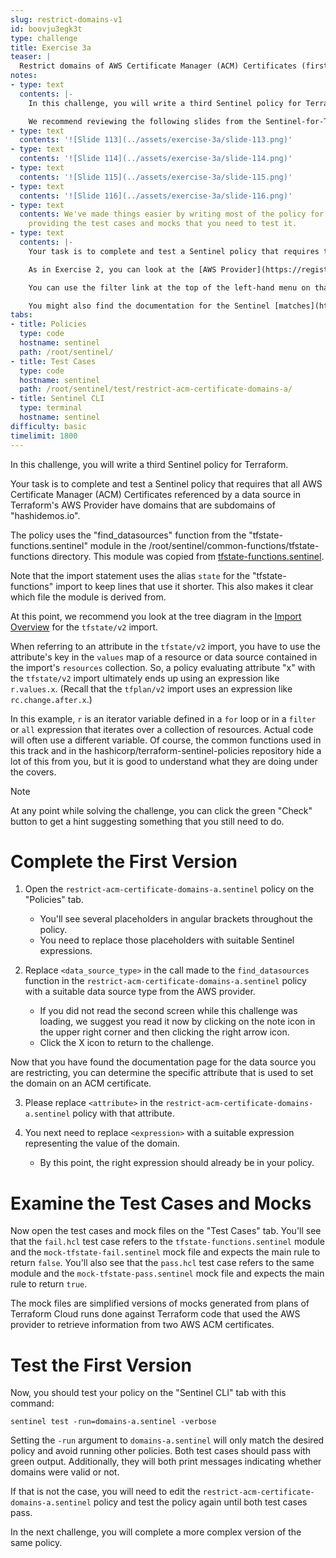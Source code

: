 ```yaml
---
slug: restrict-domains-v1
id: boovju3egk3t
type: challenge
title: Exercise 3a
teaser: |
  Restrict domains of AWS Certificate Manager (ACM) Certificates (first version).
notes:
- type: text
  contents: |-
    In this challenge, you will write a third Sentinel policy for Terraform.

    We recommend reviewing the following slides from the Sentinel-for-Terraform-v4.pptx presentation.
- type: text
  contents: '![Slide 113](../assets/exercise-3a/slide-113.png)'
- type: text
  contents: '![Slide 114](../assets/exercise-3a/slide-114.png)'
- type: text
  contents: '![Slide 115](../assets/exercise-3a/slide-115.png)'
- type: text
  contents: '![Slide 116](../assets/exercise-3a/slide-116.png)'
- type: text
  contents: We've made things easier by writing most of the policy for you and by
    providing the test cases and mocks that you need to test it.
- type: text
  contents: |-
    Your task is to complete and test a Sentinel policy that requires that all AWS Certificate Manager (ACM) Certificates referenced by a data source in Terraform's AWS Provider have domains that are subdomains of "hashidemos.io". (This means the domains must end in ".hashidemos.io".)

    As in Exercise 2, you can look at the [AWS Provider](https://registry.terraform.io/providers/hashicorp/aws/latest/docs) documentation to search for the relevant data source.

    You can use the filter link at the top of the left-hand menu on that page to search for a data source that has "acm". Click on it to see what attributes are available for it.

    You might also find the documentation for the Sentinel [matches](https://docs.hashicorp.com/sentinel/language/spec/#matches-operator) operator useful.
tabs:
- title: Policies
  type: code
  hostname: sentinel
  path: /root/sentinel/
- title: Test Cases
  type: code
  hostname: sentinel
  path: /root/sentinel/test/restrict-acm-certificate-domains-a/
- title: Sentinel CLI
  type: terminal
  hostname: sentinel
difficulty: basic
timelimit: 1800
---
```

<style>
  v {
    display: inline-flex;
    color: white;
    background-color: rgb(17, 158, 111);
    align-items: center;
    justify-content: center;
    font-size: 14px;
    padding: 10px;
    border-radius: 2px;
    height: 24px;
  }
  t {
    display: inline-flex;
    border-radius: 5px;
    background-color: rgba(30,38,55,1);
    color: rgba(151,159,175,1);
    padding: 2px 10px 2px 5px;
    font-size: 14px;
    letter-spacing: 1.2px;
    justify-content: center;
    height: 24px;
    align-items: center;
  }
  t > a img {
    display: inline-block;
    max-height: 24px;
  }
  c {
    display: flex;
    justify-content: center;
    border-radius: 5px;
    background-color: black;
  }
  c > img {
    max-width: 200px;
    max-height: 200px;
  }
</style>

In this challenge, you will write a third Sentinel policy for Terraform.

Your task is to complete and test a Sentinel policy that requires that all AWS Certificate Manager (ACM) Certificates referenced by a data source in Terraform's AWS Provider have domains that are subdomains of "hashidemos.io".

The policy uses the "find_datasources" function from the "tfstate-functions.sentinel" module in the /root/sentinel/common-functions/tfstate-functions directory. This module was copied from [tfstate-functions.sentinel](https://github.com/hashicorp/terraform-sentinel-policies/blob/main/common-functions/tfstate-functions/tfstate-functions.sentinel).

Note that the import statement uses the alias `state` for the "tfstate-functions" import to keep lines that use it shorter. This also makes it clear which file the module is derived from.

At this point, we recommend you look at the tree diagram in the [Import Overview](https://www.terraform.io/docs/cloud/sentinel/import/tfstate-v2.html#import-overview) for the `tfstate/v2` import.

When referring to an attribute in the `tfstate/v2` import, you have to use the attribute's key in the `values` map of a resource or data source contained in the import's `resources` collection. So, a policy evaluating attribute "x" with the `tfstate/v2` import ultimately ends up using an expression like `r.values.x`. (Recall that the `tfplan/v2` import uses an expression like `rc.change.after.x`.)

In this example, `r` is an iterator variable defined in a `for` loop or in a `filter` or `all` expression that iterates over a collection of resources. Actual code will often use a different variable. Of course, the common functions used in this track and in the hashicorp/terraform-sentinel-policies repository hide a lot of this from you, but it is good to understand what they are doing under the covers.

> [!NOTE]
> At any point while solving the challenge, you can click the green "Check" button to get a hint suggesting something that you still need to do.

Complete the First Version
===
1. Open the `restrict-acm-certificate-domains-a.sentinel` policy on the "Policies" tab.
    - You'll see several placeholders in angular brackets throughout the policy.
    - You need to replace those placeholders with suitable Sentinel expressions.

2. Replace `<data_source_type>` in the call made to the `find_datasources` function in the `restrict-acm-certificate-domains-a.sentinel` policy with a suitable data source type from the AWS provider.
    - If you did not read the second screen while this challenge was loading, we suggest you read it now by clicking on the note icon in the upper right corner and then clicking the right arrow icon.
    - Click the X icon to return to the challenge.

Now that you have found the documentation page for the data source you are restricting, you can determine the specific attribute that is used to set the domain on an ACM certificate.

3. Please replace `<attribute>` in the `restrict-acm-certificate-domains-a.sentinel` policy with that attribute.

4. You next need to replace `<expression>` with a suitable expression representing the value of the domain.
    - By this point, the right expression should already be in your policy.

Examine the Test Cases and Mocks
===
Now open the test cases and mock files on the "Test Cases" tab. You'll see that the `fail.hcl` test case refers to the `tfstate-functions.sentinel` module and the `mock-tfstate-fail.sentinel` mock file and expects the main rule to return `false`. You'll also see that the `pass.hcl` test case refers to the same module and the `mock-tfstate-pass.sentinel` mock file and expects the main rule to return `true`.

The mock files are simplified versions of mocks generated from plans of Terraform Cloud runs done against Terraform code that used the AWS provider to retrieve information from two AWS ACM certificates.

Test the First Version
===
Now, you should test your policy on the "Sentinel CLI" tab with this command:
```
sentinel test -run=domains-a.sentinel -verbose
```
Setting the `-run` argument to `domains-a.sentinel` will only match the desired policy and avoid running other policies. Both test cases should pass with green output. Additionally, they will both print messages indicating whether domains were valid or not.

If that is not the case, you will need to edit the `restrict-acm-certificate-domains-a.sentinel` policy and test the policy again until both test cases pass.

In the next challenge, you will complete a more complex version of the same policy.
